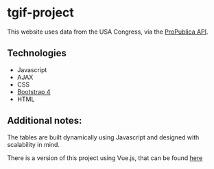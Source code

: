 # tgif-project

This website uses data from the USA Congress, via the [ProPublica API](https://www.propublica.org/datastore/api/propublica-congress-api). 

## Technologies
* Javascript
* AJAX
* CSS
* [Bootstrap 4](https://getbootstrap.com/)
* HTML

## Additional notes: 

The tables are built dynamically using Javascript and designed with scalability in mind.

There is a version of this project using Vue.js, that can be found [here](https://github.com/mjbryan10/tgif-project)
